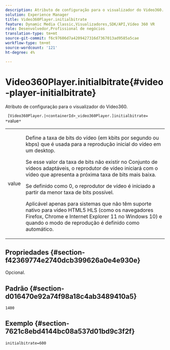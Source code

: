 ```yaml
---
description: Atributo de configuração para o visualizador do Video360.
solution: Experience Manager
title: Video360Player.initialbitrate
feature: Dynamic Media Classic,Visualizadores,SDK/API,Vídeo 360 VR
role: Desenvolvedor,Profissional de negócios
translation-type: tm+mt
source-git-commit: f6c97606d7a4209427316d7367013ad9585a5cae
workflow-type: tm+mt
source-wordcount: '121'
ht-degree: 4%

---
```



# Video360Player.initialbitrate{#video-player-initialbitrate}

Atributo de configuração para o visualizador do Video360.

` [Video360Player.|<containerId>_video360Player.]initialbitrate= *`value`*`

<table id="table_C616483932C2482CA9794DDD7313FD7C"> 
 <tbody> 
  <tr> 
   <td colname="col1"> <p> <span class="codeph"> value</span> </p> </td> 
   <td colname="col2"> <p> Define a taxa de bits do vídeo (em kbits por segundo ou kbps) que é usada para a reprodução inicial do vídeo em um desktop. </p> <p>Se esse valor da taxa de bits não existir no Conjunto de vídeos adaptáveis, o reprodutor de vídeo iniciará com o vídeo que apresenta a próxima taxa de bits mais baixa. </p> <p>Se definido como <span class="codeph"> 0</span>, o reprodutor de vídeo é iniciado a partir da menor taxa de bits possível. </p> <p>Aplicável apenas para sistemas que não têm suporte nativo para vídeo HTML5 HLS (como os navegadores Firefox, Chrome e Internet Explorer 11 no Windows 10) e quando o modo de reprodução é definido como automático. </p> </td> 
  </tr> 
 </tbody> 
</table>

## Propriedades {#section-f42369774e2740dcb399626a0e4e930e}

Opcional.

## Padrão {#section-d016470e92a74f98a18c4ab3489410a5}

`1400`

## Exemplo {#section-7621c8ebd4144bc08a537d01bd9c3f2f}

```
initialbitrate=600
```


